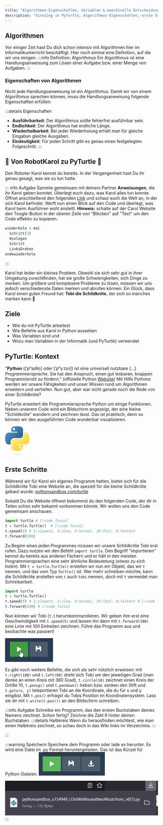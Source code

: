 ```yaml
---
title: "Algorithmen-Eigenschaften, Variablen & maschinelle Entscheidungen"
description: "Einstieg in PyTurtle, Algorithmus-Eigenschaften, erste Schritte mit Variablen und deren Anwendung in maschinellen Entscheidungsprozessen."
---
```


## Algorithmen

Vor einiger Zeit hast Du dich schon intensiv mit Algorithmen hier im Informatikunterricht beschäftigt. Hier noch einmal eine Definition, auf die wir uns einigen.
:::info Definition: Algorithmus
Ein Algorithmus ist eine Handlungsanweisung zum Lösen einer Aufgabe bzw. einer Menge von Aufgaben.
:::

### Eigenschaften von Algorithmen
Nicht jede Handlungsanweisung ist ein Algorithmus. Damit wir von einem Algorithmus sprechen können, muss die Handlungsanweisung folgende Eigenschaften erfüllen:

:::details Eigenschaften
- **Ausführbarkeit**: Der Algorithmus sollte fehlerfrei ausführbar sein.
- **Endlichkeit**: Der Algorithmus hat endliche Länge.
- **Wiederholbarkeit**: Bei jeder Wiederholung erhält man für gleiche Eingaben gleiche Ausgaben.
- **Eindeutigkeit**: Für jeden Schritt gibt es genau einen festgelegten Folgeschritt.
:::

## 🤖 Von RobotKarol zu PyTurtle 🐢
Den Roboter Karol kennst du bereits. In der Vergangenheit hast Du ihr genau gesagt, was sie zu tun hatte.

::: info Aufgabe
Sammle gemeinsam mit deinem Partner **Anweisungen**, die ihr Karol geben konntet. Überlegt euch dazu, was Karol alles tun konnte. Öffnet anschließend den folgenden [Link](https://karol.arrrg.de/#WFCC) und schaut euch die Welt an, in der sich Karol befindet. Werft nun einen Blick auf den Code und überlegt, was Karol beim Ausführen wohl anstellt. **Hinweis:** schalte auf der Carol Website den Toogle-Button in der oberen Zeile von "Blöcken" auf "Text" um den Code effektiv zu kopieren.
```js
wiederhole 4 mal
  Schritt(3)
  Hinlegen
  Schritt
  LinksDrehen
endewiederhole
```
:::

Karol hat leider ein kleines Problem. Obwohl sie sich sehr gut in ihrer Umgebung zurechtfinden, hat sie große Schwierigkeiten, sich Dinge zu merken. Um größere und komplexere Probleme zu lösen, müssen wir uns jedoch verschiedenste Daten merken und abrufen können. Ein Glück, dass Karol einen guten Freund hat: **Tobi die Schildkröte**, der sich so manches merken kann 🐢

## Ziele
- Wie du mit PyTurtle arbeitest
- Wie Befehle aus Karol in Python aussehen
- Was Variablen sind und
- Wozu man Variablen in der Informatik (und PyTurtle) verwendet

## PyTurtle: Kontext

"**Python** ([ˈpʰaɪθn̩] oder [ˈpʰyːtɔn]) ist eine universell nutzbare [...] *Programmiersprache*. Sie hat den Anspruch, einen gut lesbaren, knappen Programmierstil zu fördern." (offizielle Python [Website](https://www.python.org/doc/essays/blurb/)) Mit Hilfe Pythons werden wir unsere Fähigkeiten und unser Wissen rund um Algorithmen erweitern und vertiefen. Nun gut, aber war nicht gerade noch die Rede von einer Schildkröte?

PyTurtle erweitert die Programmiersprache Python um einige Funktionen. Neben unserem Code wird ein Bildschirm angezeigt, der eine kleine "Schildkröte" wandern und zeichnen lässt. Das ist praktisch, denn so können wir den ausgeführten Code wunderbar visualisieren.

<img src="./python-logo-only.png" alt="Python Logo" width="80" />

## Erste Schritte

Während wir für Karol ein eigenes Programm hatten, bietet sich für die Schildkröte Tobi eine Website an, die speziell für die kleine Schildkröte gebaut wurde: [pythonsandbox.com/turtle](https://pythonsandbox.com/turtle)

Sobald Du die Website öffnest bekommst du den folgenden Code, der dir in Teilen schon sehr bekannt vorkommen könnte. Wir wollen uns den Code gemeinsam anschauen.

```python
import turtle # [!code focus]
t = turtle.Turtle()  # [!code focus]
t.speed(5) # 1:slowest, 3:slow, 5:normal, 10:fast, 0:fastest
t.forward(100)
```
Zu Beginn eines jeden Programmes müssen wir unsere Schildkröte Tobi erst rufen. Dazu nutzen wir den Befehl `import turtle`. Den Begriff "importieren" kennst du bereits aus anderen Fächern und er hält in den meisten Programmiersprachen eine sehr ähnliche Bedeutetung (*etwas zu sich holen*). Mit `t = turtle.Turtle()` erstellen wir nun ein Objekt, das wir `t` nennen, und das vom Typ `Turtle()` ist. Wer mehr schreiben möchte, kann die Schildkröte anstellen von `t` auch `tobi` nennen, doch mit `t` vermeidet man Schreibarbeit.

```python
import turtle
t = turtle.Turtle()  
t.speed(5) # 1:slowest, 3:slow, 5:normal, 10:fast, 0:fastest # [!code focus]
t.forward(100) # [!code focus]
```
Nun können wir Tobi (`t.`) herumkommandieren. Wir geben ihm erst eine Geschwindigkeit mit `t.speed(5)` und lassen ihn dann mit `t.forward(100)` eine Linie mit 100 Einheiten zeichnen. Führe das Programm aus und beobachte was passiert!

![Ausführen](press_play.gif)

Es gibt noch weitere Befehle, die sich als sehr nützlich erweisen: mit `t.right(180)` und `t.left(90)` dreht sich Tobi um den jeweiligen Grad (man denke an einen Kreis mit 360 Grad), `t.circle(10)` zeichnet einen Kreis der Größe 10, `t.penup()` und `t.pendown()` heben bzw. senken den Stift und `t.goto(x, y)` teleportieren Tobi an die Koordinate, die du für x und y eingibst. Mit `t.pos()` erfragst du Tobis Position im Koordinatensystem. Lass sie dir mit `t.write(t.pos())` an den Bildschirm schreiben.

:::info Aufgabe
Schreibe ein Programm, das den ersten Buchstaben deines Namens zeichnet. Schon fertig? Zeichne die Zahl 9 hinter deinen Buchstaben.
:::details Halbkreis
Wenn du herausfinden möchtest, wie man einen Halbkreis zeichnet, so schau doch in das Wiki links im Verzeichnis.
:::

:::

:::warning Speichern
Speichere dein Programm oder lade es herunter. Es wird eine Datei im .py Format heruntergeladen. Das ist das Kürzel für Python-Dateien.
![Speichern](./Screenshot%202025-07-20%20124954.png)

![Python-Datei im Downloadordner](Screenshot%202025-07-20%20124507.png)
:::